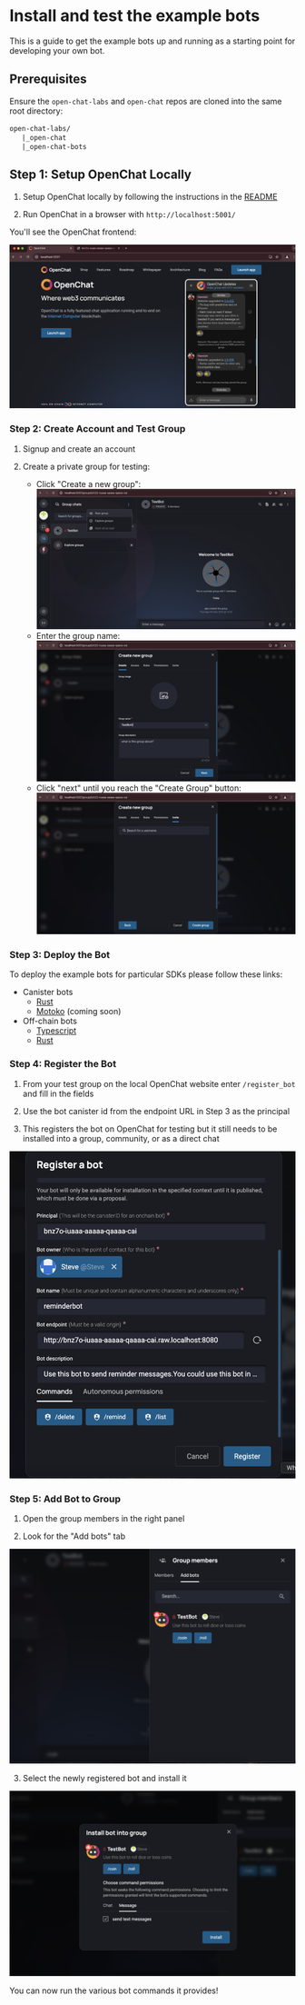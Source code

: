 # Install and test the example bots

This is a guide to get the example bots up and running as a starting point for developing your own bot.

## Prerequisites

Ensure the `open-chat-labs` and `open-chat` repos are cloned into the same root directory:

```
open-chat-labs/
   |_open-chat
   |_open-chat-bots
```

## Step 1: Setup OpenChat Locally

1. Setup OpenChat locally by following the instructions in the [README](https://github.com/open-chat-labs/open-chat/blob/master/README.md)

2. Run OpenChat in a browser with `http://localhost:5001/`

You'll see the OpenChat frontend:

![Open chat frontend](./images/open-chat-frontend.png)

### Step 2: Create Account and Test Group

1. Signup and create an account

2. Create a private group for testing:
   - Click "Create a new group":
     ![Create a group on open chat](./images/create-group.png)
   - Enter the group name:
     ![Group names](./images/GroupName.png)
   - Click "next" until you reach the "Create Group" button:
     ![Create group](./images/creategroup.png)

### Step 3: Deploy the Bot

To deploy the example bots for particular SDKs please follow these links:

- Canister bots
  - [Rust](./rs/canister/README.md)
  - [Motoko](./rs/motoko/README.md) (coming soon)
- Off-chain bots
  - [Typescript](./ts/README.md)
  - [Rust](./rs/offchain/README.md)

### Step 4: Register the Bot

1. From your test group on the local OpenChat website enter `/register_bot` and fill in the fields

2. Use the bot canister id from the endpoint URL in Step 3 as the principal

3. This registers the bot on OpenChat for testing but it still needs to be installed into a group, community, or as a direct chat

![Register bot](./images/register-onchain-bot.png)

### Step 5: Add Bot to Group

1. Open the group members in the right panel

2. Look for the "Add bots" tab

![add bots](./images/add-bots.png)

3. Select the newly registered bot and install it

![install bot](./images/install-bot.png)

You can now run the various bot commands it provides!
